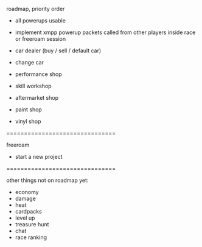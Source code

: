 roadmap, priority order

- all powerups usable

- implement xmpp powerup packets called from other players inside race or freeroam session

- car dealer (buy / sell / default car)

- change car

- performance shop

- skill workshop

- aftermarket shop

- paint shop

- vinyl shop


===============================

freeroam

- start a new project

===============================

other things not on roadmap yet:

- economy
- damage
- heat
- cardpacks
- level up
- treasure hunt
- chat
- race ranking
